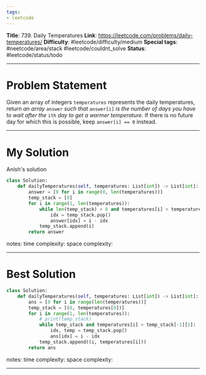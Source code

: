 ```yaml
---
tags:
- leetcode
---
```

**Title**: 739. Daily Temperatures
**Link**: https://leetcode.com/problems/daily-temperatures/
**Difficulty**: #leetcode/difficulty/medium 
**Special tags**: #neetcode/area/stack #leetcode/couldnt_solve 
**Status**: #leetcode/status/todo 

---
# Problem Statement
Given an array of integers `temperatures` represents the daily temperatures, return _an array_ `answer` _such that_ `answer[i]` _is the number of days you have to wait after the_ `ith` _day to get a warmer temperature_. If there is no future day for which this is possible, keep `answer[i] == 0` instead.

---
# My Solution
Anish's solution
```python
class Solution:
    def dailyTemperatures(self, temperatures: List[int]) -> List[int]:
        answer = [0 for i in range(0, len(temperatures))]
        temp_stack = [0]
        for i in range(1, len(temperatures)):
            while len(temp_stack) > 0 and temperatures[i] > temperatures[temp_stack[-1]]:
                idx = temp_stack.pop()
                answer[idx] = i - idx
            temp_stack.append(i)
        return answer
```
notes: 
time complexity: 
space complexity: 

---
# Best Solution
```python
class Solution:
    def dailyTemperatures(self, temperatures: List[int]) -> List[int]:
        ans = [0 for i in range(len(temperatures))]
        temp_stack = [(0, temperatures[0])]
        for i in range(1, len(temperatures)):
            # print(temp_stack)
            while temp_stack and temperatures[i] > temp_stack[-1][1]:
                idx, temp = temp_stack.pop()
                ans[idx] = i - idx
            temp_stack.append((i, temperatures[i]))
        return ans
```

notes: 
time complexity: 
space complexity: 

---

